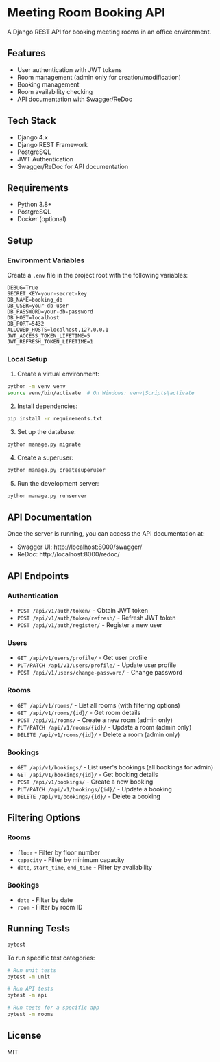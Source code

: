 # Meeting Room Booking API

A Django REST API for booking meeting rooms in an office environment.

## Features

- User authentication with JWT tokens
- Room management (admin only for creation/modification)
- Booking management
- Room availability checking
- API documentation with Swagger/ReDoc

## Tech Stack

- Django 4.x
- Django REST Framework
- PostgreSQL
- JWT Authentication
- Swagger/ReDoc for API documentation

## Requirements

- Python 3.8+
- PostgreSQL
- Docker (optional)

## Setup

### Environment Variables

Create a `.env` file in the project root with the following variables:

```
DEBUG=True
SECRET_KEY=your-secret-key
DB_NAME=booking_db
DB_USER=your-db-user
DB_PASSWORD=your-db-password
DB_HOST=localhost
DB_PORT=5432
ALLOWED_HOSTS=localhost,127.0.0.1
JWT_ACCESS_TOKEN_LIFETIME=5
JWT_REFRESH_TOKEN_LIFETIME=1
```

### Local Setup

1. Create a virtual environment:

```bash
python -m venv venv
source venv/bin/activate  # On Windows: venv\Scripts\activate
```

2. Install dependencies:

```bash
pip install -r requirements.txt
```

3. Set up the database:

```bash
python manage.py migrate
```

4. Create a superuser:

```bash
python manage.py createsuperuser
```

5. Run the development server:

```bash
python manage.py runserver
```

## API Documentation

Once the server is running, you can access the API documentation at:

- Swagger UI: http://localhost:8000/swagger/
- ReDoc: http://localhost:8000/redoc/

## API Endpoints

### Authentication

- `POST /api/v1/auth/token/` - Obtain JWT token
- `POST /api/v1/auth/token/refresh/` - Refresh JWT token
- `POST /api/v1/auth/register/` - Register a new user

### Users

- `GET /api/v1/users/profile/` - Get user profile
- `PUT/PATCH /api/v1/users/profile/` - Update user profile
- `POST /api/v1/users/change-password/` - Change password

### Rooms

- `GET /api/v1/rooms/` - List all rooms (with filtering options)
- `GET /api/v1/rooms/{id}/` - Get room details
- `POST /api/v1/rooms/` - Create a new room (admin only)
- `PUT/PATCH /api/v1/rooms/{id}/` - Update a room (admin only)
- `DELETE /api/v1/rooms/{id}/` - Delete a room (admin only)

### Bookings

- `GET /api/v1/bookings/` - List user's bookings (all bookings for admin)
- `GET /api/v1/bookings/{id}/` - Get booking details
- `POST /api/v1/bookings/` - Create a new booking
- `PUT/PATCH /api/v1/bookings/{id}/` - Update a booking
- `DELETE /api/v1/bookings/{id}/` - Delete a booking

## Filtering Options

### Rooms

- `floor` - Filter by floor number
- `capacity` - Filter by minimum capacity
- `date`, `start_time`, `end_time` - Filter by availability

### Bookings

- `date` - Filter by date
- `room` - Filter by room ID

## Running Tests

```bash
pytest
```

To run specific test categories:

```bash
# Run unit tests
pytest -m unit

# Run API tests
pytest -m api

# Run tests for a specific app
pytest -m rooms
```

## License

MIT 